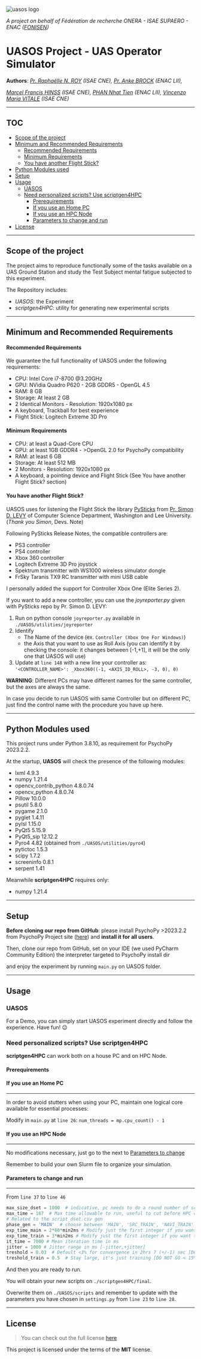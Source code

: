 ![uasos logo](https://media.githubusercontent.com/media/Marcels-2-Neurons/Reaper/main/UASOS/imgs/UASOS%20Banner.png)


*A project on behalf of Fédération de recherche ONERA - ISAE SUPAERO - ENAC ([FONISEN](https://hal.science/FONISEN))*

UASOS Project - UAS Operator Simulator
=============

**Authors**: *[Pr. Raphaëlle N. ROY](https://pagespro.isae-supaero.fr/raphaelle-n-roy-211/) (ISAE CNE), [Pr. Anke BROCK](https://people.bordeaux.inria.fr/abrock/) (ENAC LII),* 

*[Marcel Francis HINSS](https://www.linkedin.com/in/marcel-francis-hinss-9097a5140/) (ISAE CNE), [PHAN Nhat Tien](https://www.linkedin.com/in/phanhatien/) (ENAC LII), [Vincenzo Maria VITALE](https://www.linkedin.com/in/enzomvitale/) (ISAE CNE)*

---
## TOC
  * [Scope of the project](#scope-of-the-project)
  * [Minimum and Recommended Requirements](#minimum-and-recommended-requirements)
      - [Recommended Requirements](#recommended-requirements)
      - [Minimum Requirements](#minimum-requirements)
      - [You have another Flight Stick?](#you-have-another-flight-stick)
  * [Python Modules used](#python-modules-used)
  * [Setup](#setup)
  * [Usage](#usage)
    + [UASOS](#uasos)
    + [Need personalized scripts? Use scriptgen4HPC](#need-personalized-scripts-use-scriptgen4hpc)
      - [Prerequirements](#prerequirements)
      - [If you use an Home PC](#if-you-use-an-home-pc)
      - [If you use an HPC Node](#if-you-use-an-hpc-node)
      - [Parameters to change and run](#parameters-to-change-and-run)
  * [License](#license)

---
## Scope of the project

The project aims to reproduce functionally some of the tasks available on a UAS Ground Station and study the Test Subject mental fatigue subjected to this experiment.

The Repository includes:
* *UASOS*: the Experiment
* *scriptgen4HPC*: utility for generating new experimental scripts

---
## Minimum and Recommended Requirements
#### Recommended Requirements

We guarantee the full functionality of UASOS under the following requirements:

* CPU: Intel Core i7-8700 @3.20GHz
* GPU: NVidia Quadro P620 - 2GB GDDR5 - OpenGL 4.5
* RAM: 8 GB
* Storage: At least 2 GB
* 2 Identical Monitors - Resolution: 1920x1080 px
* A keyboard, Trackball for best experience
* Flight Stick: Logitech Extreme 3D Pro

#### Minimum Requirements

* CPU: at least a Quad-Core CPU
* GPU: at least 1GB GDDR4 - >OpenGL 2.0 for PsychoPy compatibility 
* RAM: at least 6 GB
* Storage: At least 512 MB
* 2 Monitors - Resolution: 1920x1080 px
* A keyboard, a pointing device and Flight Stick (See You have another Flight Stick? section)

#### You have another Flight Stick?
UASOS uses for listening the Flight Stick the library [PySticks](https://github.com/simondlevy/PySticks) from [Pr. Simon D. LEVY](https://simondlevy.academic.wlu.edu/) of Computer Science Department, Washington and Lee University. (*Thank you Simon*, Devs. Note)

Following PySticks Release Notes, the compatible controllers are:

* PS3 controller
* PS4 controller
* Xbox 360 controller
* Logitech Extreme 3D Pro joystick
* Spektrum transmitter with WS1000 wireless simulator dongle
* FrSky Taranis TX9 RC transmitter with mini USB cable

I personally added the support for Controller Xbox One (Elite Series 2).

If you want to add a new controller, you can use the *joyreporter.py* given with PySticks repo by Pr. Simon D. LEVY:
1. Run on python console `joyreporter.py` available in `./UASOS/utilities/joyreporter`
2. Identify
   * The Name of the device (ex. `Controller (Xbox One For Windows)`)
   * the Axis that you want to use as Roll Axis (you can identify it by checking the console: it changes between [-1,+1], it will be the only one that UASOS will use)
4. Update at `line 148` with a new line your controller as:
  `'<CONTROLLER_NAME>': _Xbox360((-1, <AXIS_ID_ROLL>, -3, 0), 0)`

**WARNING**: Different PCs may have different names for the same controller, but the axes are always the same.

In case you decide to run UASOS with same Controller but on different PC, just find the control name with the procedure you have up here.

---
## Python Modules used
This project runs under Python 3.8.10, as requirement for PsychoPy 2023.2.2.

At the startup, **UASOS** will check the presence of the following modules:

* lxml 4.9.3
* numpy 1.21.4
* opencv_contrib_python 4.8.0.74
* opencv_python 4.8.0.74
* Pillow 10.0.0
* psutil 5.8.0
* pygame 2.1.0
* pyglet 1.4.11
* pylsl 1.15.0
* PyQt5 5.15.9
* PyQt5_sip 12.12.2
* Pyro4 4.82 (obtained from `./UASOS/utilities/pyro4`)
* pytictoc 1.5.3
* scipy 1.7.2
* screeninfo 0.8.1
* serpent 1.41

Meanwhile **scriptgen4HPC** requires only:

* numpy 1.21.4

---
## Setup
**Before cloning our repo from GitHub**: please install PsychoPy >2023.2.2 from PsychoPy Project site ([here](https://www.psychopy.org/download.html))
and **install it for all users**.

Then, clone our repo from GitHub, set on your IDE (we used PyCharm Community Edition) the interpreter targeted to PsychoPy install dir 

and enjoy the experiment by running `main.py` on UASOS folder.

---
## Usage
### UASOS
For a Demo, you can simply start UASOS experiment directly and follow the experience.
Have fun! 😉

### Need personalized scripts? Use scriptgen4HPC
**scriptgen4HPC** can work both on a house PC and on HPC Node.
#### Prerequirements

#### If you use an Home PC
---
In order to avoid stutters when using your PC, maintain one logical core available for essential processes:

Modify in `main.py` at `line 26`: `num_threads = mp.cpu_count() - 1`

#### If you use an HPC Node
---
No modifications necessary, just go to the next to [Parameters to change](#parameters-to-change)

Remember to build your own Slurm file to organize your simulation.

#### Parameters to change and run
---
From `line 37` to `line 46`
```python
max_size_dset = 1000  # indicative, pc needs to do a round number of scripts
max_time = 167  # Max time allowable to run, useful to cut before HPC cuts the allocation time
# Related to the script_dset.csv gen
phase_gen = 'MAIN'  # choose between 'MAIN', 'SRC_TRAIN', 'NAVI_TRAIN'
exp_time_main = 2*60*min2ms # Modify just the first integer if you want to modify the hours
exp_time_train = 3*min2ms # Modify just the first integer if you want to modify the minutes
it_time = 7000 # Mean iteration time in ms
jitter = 1000 # Jitter range in ms [-jitter,+jitter]
treshold = 0.03  # Default <3% for convergence in 2hrs 7 (+/-1) sec [DO NOT GO < 2%]
treshold_train = 0.5  # Stay large, it's just training [DO NOT GO < 15%]
```
And then you are ready to run.

You will obtain your new scripts on `./scriptgen4HPC/final`.

Overwrite them on `./UASOS/scripts` and remember to update with the parameters you have chosen in `settings.py` from `line 23` to `line 28`.

---
## License
>You can check out the full license [here](https://github.com/Marcels-2-Neurons/Reaper/blob/main/LICENSE)

This project is licensed under the terms of the **MIT** license.
